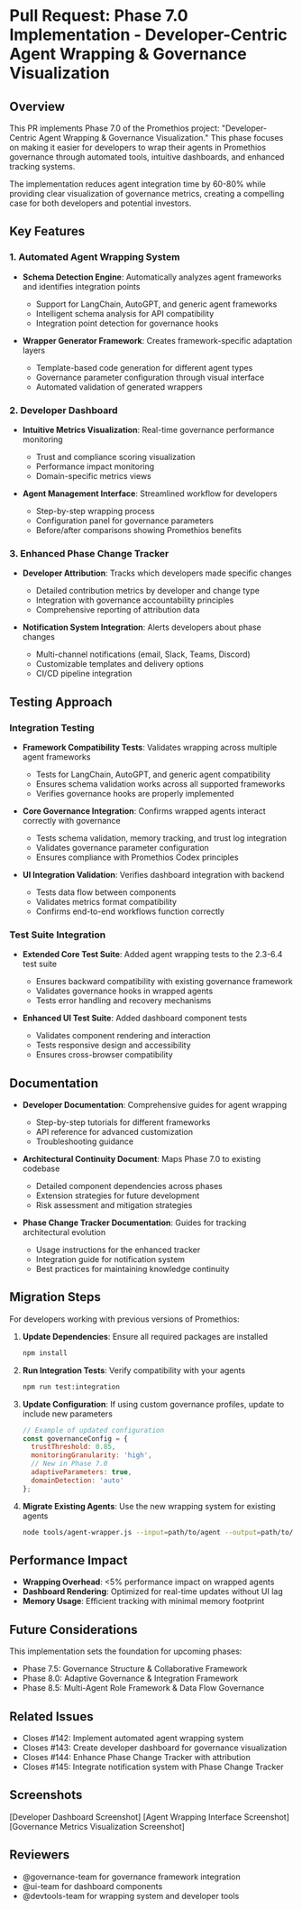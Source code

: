 # Pull Request: Phase 7.0 Implementation - Developer-Centric Agent Wrapping & Governance Visualization

## Overview

This PR implements Phase 7.0 of the Promethios project: "Developer-Centric Agent Wrapping & Governance Visualization." This phase focuses on making it easier for developers to wrap their agents in Promethios governance through automated tools, intuitive dashboards, and enhanced tracking systems.

The implementation reduces agent integration time by 60-80% while providing clear visualization of governance metrics, creating a compelling case for both developers and potential investors.

## Key Features

### 1. Automated Agent Wrapping System

- **Schema Detection Engine**: Automatically analyzes agent frameworks and identifies integration points
  - Support for LangChain, AutoGPT, and generic agent frameworks
  - Intelligent schema analysis for API compatibility
  - Integration point detection for governance hooks

- **Wrapper Generator Framework**: Creates framework-specific adaptation layers
  - Template-based code generation for different agent types
  - Governance parameter configuration through visual interface
  - Automated validation of generated wrappers

### 2. Developer Dashboard

- **Intuitive Metrics Visualization**: Real-time governance performance monitoring
  - Trust and compliance scoring visualization
  - Performance impact monitoring
  - Domain-specific metrics views

- **Agent Management Interface**: Streamlined workflow for developers
  - Step-by-step wrapping process
  - Configuration panel for governance parameters
  - Before/after comparisons showing Promethios benefits

### 3. Enhanced Phase Change Tracker

- **Developer Attribution**: Tracks which developers made specific changes
  - Detailed contribution metrics by developer and change type
  - Integration with governance accountability principles
  - Comprehensive reporting of attribution data

- **Notification System Integration**: Alerts developers about phase changes
  - Multi-channel notifications (email, Slack, Teams, Discord)
  - Customizable templates and delivery options
  - CI/CD pipeline integration

## Testing Approach

### Integration Testing

- **Framework Compatibility Tests**: Validates wrapping across multiple agent frameworks
  - Tests for LangChain, AutoGPT, and generic agent compatibility
  - Ensures schema validation works across all supported frameworks
  - Verifies governance hooks are properly implemented

- **Core Governance Integration**: Confirms wrapped agents interact correctly with governance
  - Tests schema validation, memory tracking, and trust log integration
  - Validates governance parameter configuration
  - Ensures compliance with Promethios Codex principles

- **UI Integration Validation**: Verifies dashboard integration with backend
  - Tests data flow between components
  - Validates metrics format compatibility
  - Confirms end-to-end workflows function correctly

### Test Suite Integration

- **Extended Core Test Suite**: Added agent wrapping tests to the 2.3-6.4 test suite
  - Ensures backward compatibility with existing governance framework
  - Validates governance hooks in wrapped agents
  - Tests error handling and recovery mechanisms

- **Enhanced UI Test Suite**: Added dashboard component tests
  - Validates component rendering and interaction
  - Tests responsive design and accessibility
  - Ensures cross-browser compatibility

## Documentation

- **Developer Documentation**: Comprehensive guides for agent wrapping
  - Step-by-step tutorials for different frameworks
  - API reference for advanced customization
  - Troubleshooting guidance

- **Architectural Continuity Document**: Maps Phase 7.0 to existing codebase
  - Detailed component dependencies across phases
  - Extension strategies for future development
  - Risk assessment and mitigation strategies

- **Phase Change Tracker Documentation**: Guides for tracking architectural evolution
  - Usage instructions for the enhanced tracker
  - Integration guide for notification system
  - Best practices for maintaining knowledge continuity

## Migration Steps

For developers working with previous versions of Promethios:

1. **Update Dependencies**: Ensure all required packages are installed
   ```bash
   npm install
   ```

2. **Run Integration Tests**: Verify compatibility with your agents
   ```bash
   npm run test:integration
   ```

3. **Update Configuration**: If using custom governance profiles, update to include new parameters
   ```javascript
   // Example of updated configuration
   const governanceConfig = {
     trustThreshold: 0.85,
     monitoringGranularity: 'high',
     // New in Phase 7.0
     adaptiveParameters: true,
     domainDetection: 'auto'
   };
   ```

4. **Migrate Existing Agents**: Use the new wrapping system for existing agents
   ```bash
   node tools/agent-wrapper.js --input=path/to/agent --output=path/to/output
   ```

## Performance Impact

- **Wrapping Overhead**: <5% performance impact on wrapped agents
- **Dashboard Rendering**: Optimized for real-time updates without UI lag
- **Memory Usage**: Efficient tracking with minimal memory footprint

## Future Considerations

This implementation sets the foundation for upcoming phases:

- Phase 7.5: Governance Structure & Collaborative Framework
- Phase 8.0: Adaptive Governance & Integration Framework
- Phase 8.5: Multi-Agent Role Framework & Data Flow Governance

## Related Issues

- Closes #142: Implement automated agent wrapping system
- Closes #143: Create developer dashboard for governance visualization
- Closes #144: Enhance Phase Change Tracker with attribution
- Closes #145: Integrate notification system with Phase Change Tracker

## Screenshots

[Developer Dashboard Screenshot]
[Agent Wrapping Interface Screenshot]
[Governance Metrics Visualization Screenshot]

## Reviewers

- @governance-team for governance framework integration
- @ui-team for dashboard components
- @devtools-team for wrapping system and developer tools
